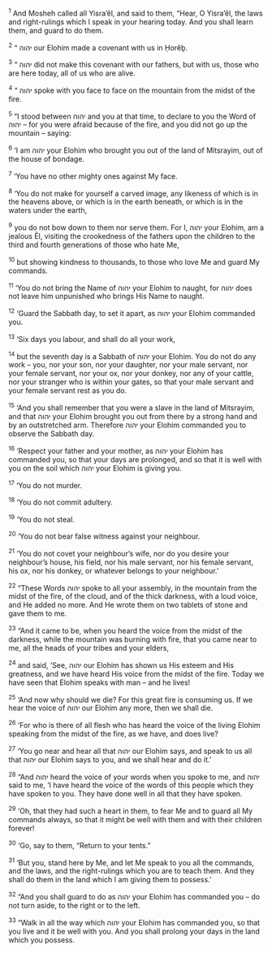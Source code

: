 <sup>1</sup> And Mosheh called all Yisra’ĕl, and said to them, “Hear, O Yisra’ĕl, the laws and right-rulings which I speak in your hearing today. And you shall learn them, and guard to do them.

<sup>2</sup> “ יהוה our Elohim made a covenant with us in Ḥorĕḇ.

<sup>3</sup> “ יהוה did not make this covenant with our fathers, but with us, those who are here today, all of us who are alive.

<sup>4</sup> “ יהוה spoke with you face to face on the mountain from the midst of the fire.

<sup>5</sup> “I stood between יהוה and you at that time, to declare to you the Word of יהוה – for you were afraid because of the fire, and you did not go up the mountain – saying:

<sup>6</sup> ‘I am יהוה your Elohim who brought you out of the land of Mitsrayim, out of the house of bondage.

<sup>7</sup> ‘You have no other mighty ones against My face.

<sup>8</sup> ‘You do not make for yourself a carved image, any likeness of which is in the heavens above, or which is in the earth beneath, or which is in the waters under the earth,

<sup>9</sup> you do not bow down to them nor serve them. For I, יהוה your Elohim, am a jealous Ĕl, visiting the crookedness of the fathers upon the children to the third and fourth generations of those who hate Me,

<sup>10</sup> but showing kindness to thousands, to those who love Me and guard My commands.

<sup>11</sup> ‘You do not bring the Name of יהוה your Elohim to naught, for יהוה does not leave him unpunished who brings His Name to naught.

<sup>12</sup> ‘Guard the Sabbath day, to set it apart, as יהוה your Elohim commanded you.

<sup>13</sup> ‘Six days you labour, and shall do all your work,

<sup>14</sup> but the seventh day is a Sabbath of יהוה your Elohim. You do not do any work – you, nor your son, nor your daughter, nor your male servant, nor your female servant, nor your ox, nor your donkey, nor any of your cattle, nor your stranger who is within your gates, so that your male servant and your female servant rest as you do.

<sup>15</sup> ‘And you shall remember that you were a slave in the land of Mitsrayim, and that יהוה your Elohim brought you out from there by a strong hand and by an outstretched arm. Therefore יהוה your Elohim commanded you to observe the Sabbath day.

<sup>16</sup> ‘Respect your father and your mother, as יהוה your Elohim has commanded you, so that your days are prolonged, and so that it is well with you on the soil which יהוה your Elohim is giving you.

<sup>17</sup> ‘You do not murder.

<sup>18</sup> ‘You do not commit adultery.

<sup>19</sup> ‘You do not steal.

<sup>20</sup> ‘You do not bear false witness against your neighbour.

<sup>21</sup> ‘You do not covet your neighbour’s wife, nor do you desire your neighbour’s house, his field, nor his male servant, nor his female servant, his ox, nor his donkey, or whatever belongs to your neighbour.’

<sup>22</sup> “These Words יהוה spoke to all your assembly, in the mountain from the midst of the fire, of the cloud, and of the thick darkness, with a loud voice, and He added no more. And He wrote them on two tablets of stone and gave them to me.

<sup>23</sup> “And it came to be, when you heard the voice from the midst of the darkness, while the mountain was burning with fire, that you came near to me, all the heads of your tribes and your elders,

<sup>24</sup> and said, ‘See, יהוה our Elohim has shown us His esteem and His greatness, and we have heard His voice from the midst of the fire. Today we have seen that Elohim speaks with man – and he lives!

<sup>25</sup> ‘And now why should we die? For this great fire is consuming us. If we hear the voice of יהוה our Elohim any more, then we shall die.

<sup>26</sup> ‘For who is there of all flesh who has heard the voice of the living Elohim speaking from the midst of the fire, as we have, and does live?

<sup>27</sup> ‘You go near and hear all that יהוה our Elohim says, and speak to us all that יהוה our Elohim says to you, and we shall hear and do it.’

<sup>28</sup> “And יהוה heard the voice of your words when you spoke to me, and יהוה said to me, ‘I have heard the voice of the words of this people which they have spoken to you. They have done well in all that they have spoken.

<sup>29</sup> ‘Oh, that they had such a heart in them, to fear Me and to guard all My commands always, so that it might be well with them and with their children forever!

<sup>30</sup> ‘Go, say to them, “Return to your tents.”

<sup>31</sup> ‘But you, stand here by Me, and let Me speak to you all the commands, and the laws, and the right-rulings which you are to teach them. And they shall do them in the land which I am giving them to possess.’

<sup>32</sup> “And you shall guard to do as יהוה your Elohim has commanded you – do not turn aside, to the right or to the left.

<sup>33</sup> “Walk in all the way which יהוה your Elohim has commanded you, so that you live and it be well with you. And you shall prolong your days in the land which you possess.

